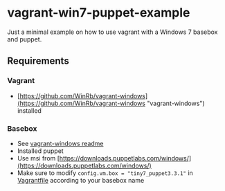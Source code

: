 # vagrant-win7-puppet-example
Just a minimal example on how to use vagrant with a Windows 7 basebox and puppet.

## Requirements
### Vagrant
* [https://github.com/WinRb/vagrant-windows](https://github.com/WinRb/vagrant-windows "vagrant-windows") installed

### Basebox
* See [vagrant-windows readme](https://github.com/WinRb/vagrant-windows#creating-a-base-box)
* Installed puppet
 * Use msi from [https://downloads.puppetlabs.com/windows/](https://downloads.puppetlabs.com/windows/)
* Make sure to modify `config.vm.box = "tiny7_puppet3.3.1"` in [Vagrantfile](/Vagrantfile) according to your basebox name
